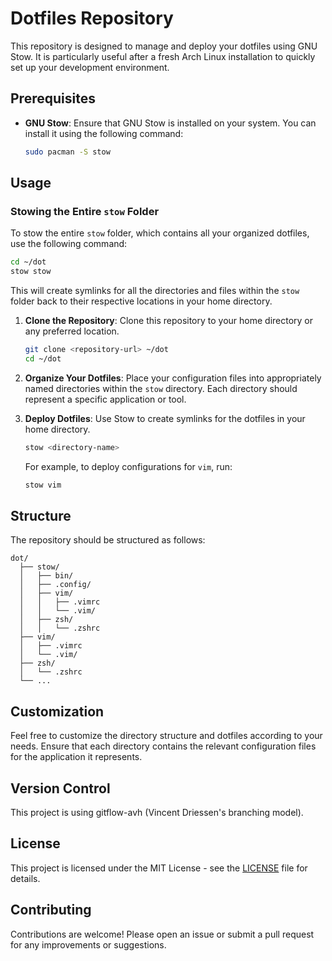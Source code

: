 # Dotfiles Repository

This repository is designed to manage and deploy your dotfiles using GNU Stow. It is particularly useful after a fresh Arch Linux installation to quickly set up your development environment.

## Prerequisites

- **GNU Stow**: Ensure that GNU Stow is installed on your system. You can install it using the following command:
  ```bash
  sudo pacman -S stow
  ```

## Usage

### Stowing the Entire `stow` Folder

To stow the entire `stow` folder, which contains all your organized dotfiles, use the following command:

```bash
cd ~/dot
stow stow
```

This will create symlinks for all the directories and files within the `stow` folder back to their respective locations in your home directory.

1. **Clone the Repository**: Clone this repository to your home directory or any preferred location.
   ```bash
   git clone <repository-url> ~/dot
   cd ~/dot
   ```

2. **Organize Your Dotfiles**: Place your configuration files into appropriately named directories within the `stow` directory. Each directory should represent a specific application or tool.

3. **Deploy Dotfiles**: Use Stow to create symlinks for the dotfiles in your home directory.
   ```bash
   stow <directory-name>
   ```

   For example, to deploy configurations for `vim`, run:
   ```bash
   stow vim
   ```

## Structure

The repository should be structured as follows:
```
dot/
  ├── stow/
  │   ├── bin/
  │   ├── .config/
  │   ├── vim/
  │   │   ├── .vimrc
  │   │   └── .vim/
  │   ├── zsh/
  │   │   └── .zshrc
  ├── vim/
  │   ├── .vimrc
  │   └── .vim/
  ├── zsh/
  │   └── .zshrc
  └── ...
```

## Customization

Feel free to customize the directory structure and dotfiles according to your needs. Ensure that each directory contains the relevant configuration files for the application it represents.

## Version Control

This project is using gitflow-avh (Vincent Driessen's branching model).

## License

This project is licensed under the MIT License - see the [LICENSE](LICENSE) file for details.

## Contributing

Contributions are welcome! Please open an issue or submit a pull request for any improvements or suggestions.
